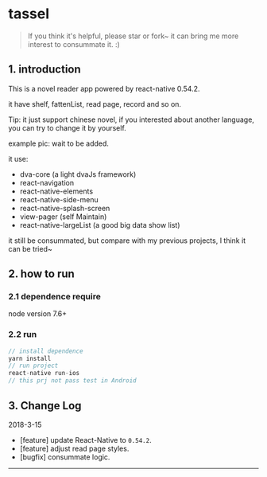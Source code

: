 # tassel

> If you think it's helpful, please star or fork~ it can bring me more interest to consummate it. :)

## 1. introduction

This is a novel reader app powered by react-native 0.54.2.

it have shelf, fattenList, read page, record and so on.

Tip: it just support chinese novel, if you interested about another language, you can try to change it by yourself.

example pic: wait to be added.

it use:
* dva-core (a light dvaJs framework)
* react-navigation
* react-native-elements
* react-native-side-menu
* react-native-splash-screen
* view-pager (self Maintain)
* react-native-largeList (a good big data show list)

it still be consummated, but compare with my previous projects, I think it can be tried~

## 2. how to run

### 2.1 dependence require
node version 7.6+
### 2.2 run
```js
// install dependence
yarn install
// run project
react-native run-ios
// this prj not pass test in Android
```
## 3. Change Log

2018-3-15
- [feature] update React-Native to `0.54.2`.
- [feature] adjust read page styles.
- [bugfix] consummate logic.


-----




